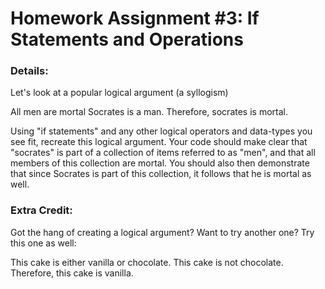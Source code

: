 # Homework Assignment #3: If Statements and Operations

### Details:
 
Let's look at a popular logical argument (a syllogism)

All men are mortal
Socrates is a man.
Therefore, socrates is mortal.

Using "if statements" and any other logical operators and data-types you see fit, recreate this logical argument. 
Your code should make clear that "socrates" is part of a collection of items referred to as "men", 
and that all members of this collection are mortal. You should also then demonstrate that since Socrates 
is part of this collection, it follows that he is mortal as well.


### Extra Credit:
Got the hang of creating a logical argument? Want to try another one? Try this one as well:

This cake is either vanilla or chocolate.
This cake is not chocolate.
Therefore, this cake is vanilla.


